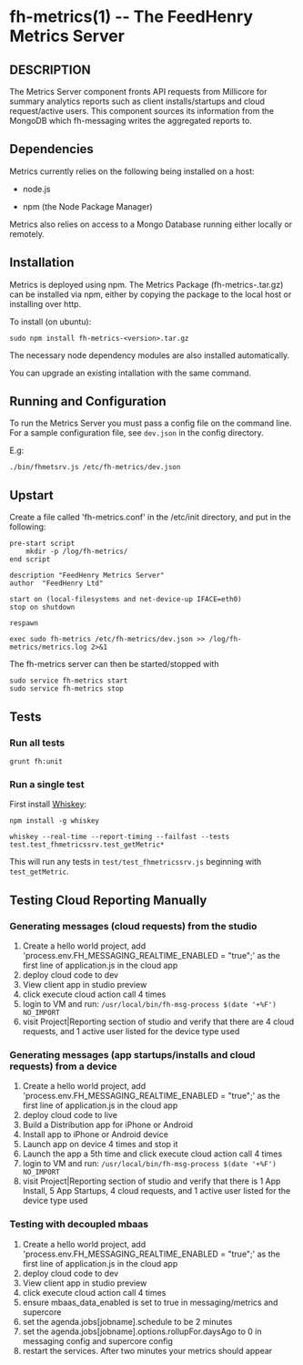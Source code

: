 fh-metrics(1) -- The FeedHenry Metrics Server
===============================================

## DESCRIPTION

The Metrics Server component fronts API requests from Millicore for summary analytics reports such as client installs/startups and cloud request/active users. This component sources its information from the MongoDB which fh-messaging writes the aggregated reports to.


## Dependencies

Metrics currently relies on the following being installed on a host:

* node.js

* npm (the Node Package Manager)
 
Metrics also relies on access to a Mongo Database running either locally or remotely.

## Installation

Metrics is deployed using npm. The Metrics Package (fh-metrics-<version>.tar.gz) can be installed via npm, either by copying the package to the local host or installing over http.

To install (on ubuntu):

	sudo npm install fh-metrics-<version>.tar.gz
    
The necessary node dependency modules are also installed automatically.

You can upgrade an existing intallation with the same command.    

## Running and Configuration  

To run the Metrics Server you must pass a config file on the command line. For a sample configuration file, see ```dev.json``` in the config directory.

E.g:

	./bin/fhmetsrv.js /etc/fh-metrics/dev.json

## Upstart

Create a file called 'fh-metrics.conf' in the /etc/init directory, and put in the following:

    pre-start script
        mkdir -p /log/fh-metrics/
    end script

    description "FeedHenry Metrics Server"
    author  "FeedHenry Ltd"

    start on (local-filesystems and net-device-up IFACE=eth0)
    stop on shutdown

    respawn

    exec sudo fh-metrics /etc/fh-metrics/dev.json >> /log/fh-metrics/metrics.log 2>&1

The fh-metrics server can then be started/stopped with

    sudo service fh-metrics start
    sudo service fh-metrics stop


## Tests

### Run all tests

    grunt fh:unit

### Run a single test
First install [Whiskey](https://github.com/cloudkick/whiskey):

```
npm install -g whiskey
```

```
whiskey --real-time --report-timing --failfast --tests test.test_fhmetricssrv.test_getMetric*
```

This will run any tests in ```test/test_fhmetricssrv.js``` beginning with ```test_getMetric```.

## Testing Cloud Reporting Manually

### Generating messages (cloud requests) from the studio

1. Create a hello world project, add 'process.env.FH_MESSAGING_REALTIME_ENABLED = "true";' as the first line of application.js in the cloud app
1. deploy cloud code to dev
1. View client app in studio preview
1. click execute cloud action call 4 times
1. login to VM and run: `/usr/local/bin/fh-msg-process $(date '+%F') NO_IMPORT`
1. visit Project|Reporting section of studio and verify that there are 4 cloud requests, and 1 active user listed for the device type used

### Generating messages (app startups/installs and cloud requests) from a device

1. Create a hello world project, add 'process.env.FH_MESSAGING_REALTIME_ENABLED = "true";' as the first line of application.js in the cloud app
1. deploy cloud code to live
1. Build a Distribution app for iPhone or Android
1. Install app to iPhone or Android device
1. Launch app on device 4 times and stop it
1. Launch the app a 5th time and click execute cloud action call 4 times
1. login to VM and run: `/usr/local/bin/fh-msg-process $(date '+%F') NO_IMPORT`
1. visit Project|Reporting section of studio and verify that there is 1 App Install, 5 App Startups, 4 cloud requests, and 1 active user listed for the device type used


### Testing with decoupled mbaas

1. Create a hello world project, add 'process.env.FH_MESSAGING_REALTIME_ENABLED = "true";' as the first line of application.js in the cloud app
1. deploy cloud code to dev
1. View client app in studio preview
1. click execute cloud action call 4 times
1. ensure mbaas_data_enabled is set to true in messaging/metrics and supercore
1. set the agenda.jobs[jobname].schedule to be 2 minutes
1. set the agenda.jobs[jobname].options.rollupFor.daysAgo to 0 in messaging config and supercore config
1. restart the services. After two minutes your metrics should appear


